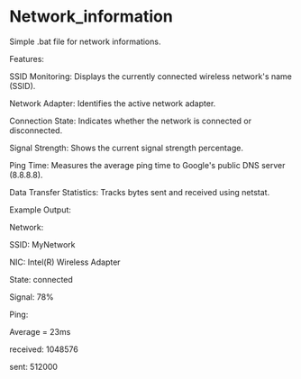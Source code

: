 # Network_information
Simple .bat file for network informations.

Features:

SSID Monitoring: Displays the currently connected wireless network's name (SSID).

Network Adapter: Identifies the active network adapter.

Connection State: Indicates whether the network is connected or disconnected.

Signal Strength: Shows the current signal strength percentage.

Ping Time: Measures the average ping time to Google's public DNS server (8.8.8.8).

Data Transfer Statistics: Tracks bytes sent and received using netstat.


Example Output:

Network:

SSID: MyNetwork

NIC: Intel(R) Wireless Adapter

State: connected

Signal: 78%


Ping:

Average = 23ms

received: 1048576

sent: 512000

